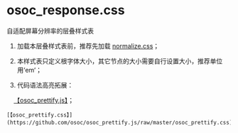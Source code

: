 # osoc_response.css

自适配屏幕分辨率的层叠样式表

1. 加载本层叠样式表前，推荐先加载 [normalize.css](https://github.com/osoc/normalize.css/raw/3.0.3/normalize.css)；

2. 本样式表只定义根字体大小，其它节点的大小需要自行设置大小，推荐单位用‘em‘；

3. 代码语法高亮拓展：

    [【osoc_prettify.js】](https://github.com/osoc/osoc_prettify.js/raw/master/osoc_prettify.js)；

    [【osoc_prettify.css】](https://github.com/osoc/osoc_prettify.js/raw/master/osoc_prettify.css)；

